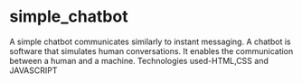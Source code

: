 # simple_chatbot
A simple chatbot communicates similarly to instant messaging. A chatbot is software that simulates human conversations. It enables the communication between a human and a machine.
Technologies used-HTML,CSS and JAVASCRIPT

